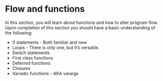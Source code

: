 # Flow and functions
In this section, you will learn about functions and how to alter program flow. Upon completion of this section you should have a basic understanding of the following:

* If statements - Both familiar and new
* Loops - There is only one, but it’s versatile.
* Switch statements
* First class functions
* Deferred functions
* Closures
* Variadic functions - AKA varargs
